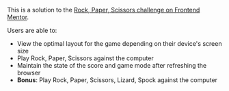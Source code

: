 This is a solution to the [Rock, Paper, Scissors challenge on Frontend Mentor](https://www.frontendmentor.io/challenges/rock-paper-scissors-game-pTgwgvgH).

Users are able to:

- View the optimal layout for the game depending on their device's screen size
- Play Rock, Paper, Scissors against the computer
- Maintain the state of the score and game mode after refreshing the browser
- **Bonus**: Play Rock, Paper, Scissors, Lizard, Spock against the computer
